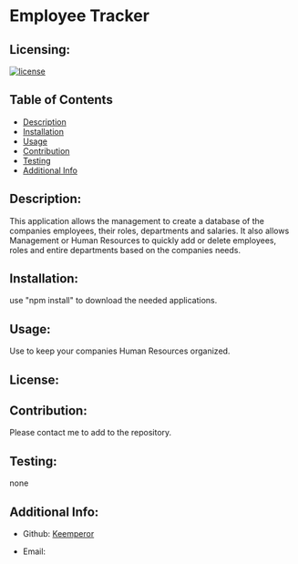 # Employee Tracker

  ## Licensing:
  [![license](https://img.shields.io/badge/license--blue)](https://shields.io)

  ## Table of Contents 
  - [Description](#description)
  - [Installation](#installation)
  - [Usage](#guidelines)
  - [Contribution](#contribution)
  - [Testing](#testing)
  - [Additional Info](#additional-info)

  ## Description:
  This application allows the management to create a database of the companies employees, their roles, departments and salaries. It also allows Management or Human Resources to quickly add or delete employees, roles and entire departments based on the companies needs.

  ## Installation:
  use "npm install" to download the needed applications.

  ## Usage:
  Use to keep your companies Human Resources organized.

  ## License:
  

  ## Contribution:
  Please contact me to add to the repository.

  ## Testing:
  none

  ## Additional Info:
  - Github: [Keemperor](https://github.com/Keemperor)

  - Email:  
